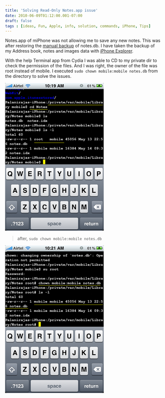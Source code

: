```yaml
---
title: 'Solving Read-Only Notes.app issue'
date: 2010-06-09T01:12:00.001-07:00
draft: false
tags : [ideas, Fun, Apple, info, solution, commands, iPhone, Tips]
---
```


Notes.app of miPhone was not allowing me to save any new notes. This was after restoring the [manual backup](http://www.funkyspacemonkey.com/howto-manually-backup-iphone) of notes.db. I have taken the backup of my Address book, notes and images data with [iPhone Explorer](http://www.macroplant.com/iphoneexplorer/).

With the help Terminal app from Cydia I was able to CD to my private dir to check the permission of the files. And I was right, the owner of the file was root instead of mobile. I executed `sudo chown mobile:mobile notes.db` from the directory to solve the issues.

[![Before](/assets/Before.png "Before")](/assets/Before.png)

> after, `sudo chown mobile:mobile notes.db` 

[![After](/assets/After.png "After")](/assets/After.png)